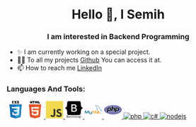 <h1 align="center">Hello 👋, I Semih</h1>
<h3 align="center">I am interested in Backend Programming</h3>

- ✨ I am currently working on a special project.
- 👨‍💻 To all my projects [Github](https://www.github.com/semih816) You can access it at.
- 📫 How to reach me [LinkedIn](https://www.linkedin.com/in/semih-karada%C4%9F-777191235)



<h3 align="left">Languages And Tools:</h3>
<p align="left">
 <a href="https://www.w3schools.com/css/" target="_blank">
 <img src="https://raw.githubusercontent.com/devicons/devicon/master/icons/css3/css3-original-wordmark.svg" alt="css3" width="40" height="40"/></a> 
 <a <a href="https://www.w3.org/html/" target="_blank"> <img src="https://raw.githubusercontent.com/devicons/devicon/master/icons/html5/html5-original-wordmark.svg" alt="html5" width="40" height="40"/> </a> <a href="https://developer.mozilla.org/en-US/docs/Web/JavaScript" target="_blank"> <img src="https://raw.githubusercontent.com/devicons/devicon/master/icons/javascript/javascript-original.svg" alt="javascript" width="40" height="40"/> </a>
 <a href="https://getbootstrap.com" target="_blank"> <img src="https://raw.githubusercontent.com/devicons/devicon/master/icons/bootstrap/bootstrap-plain-wordmark.svg" alt="bootstrap" width="40" height="40"/> </a>
 <a> <a href="https://www.mysql.com/" target="_blank"> <img src="https://raw.githubusercontent.com/devicons/devicon/master/icons/mysql/mysql-original-wordmark.svg" alt="mysql" width="40" height="40"/> </a>  <a href="https://www.php.net" target="_blank"> <img src="https://raw.githubusercontent.com/devicons/devicon/master/icons/php/php-original.svg" alt="php" width="40" height="40"/> </a> 
 <a href="https://code.visualstudio.com" target="_blank"> <img src="https://upload.wikimedia.org/wikipedia/commons/thumb/9/9a/Visual_Studio_Code_1.35_icon.svg/2048px-Visual_Studio_Code_1.35_icon.svg.png" alt="php" width="40" height="40"/> </a> 
 <a href="https://learn.microsoft.com/en-us/dotnet/csharp/" target="_blank"> <img src="https://cdn.worldvectorlogo.com/logos/c--4.svg" alt="c#" width="40" height="40"/> </a> 
 <a href="https://nodejs.org/tr" target="_blank"> <img src="https://www.vectorlogo.zone/logos/nodejs/nodejs-icon.svg" alt="nodejs" width="40" height="40"/> </a>
<!--
<hr>
<p align="center">
<img src="https://github-readme-stats.vercel.app/api?username=ffatihkaradag&count_private=true&theme=dark&show_icons=true" alt="fatih's Stats">
<img src="https://github-readme-stats.vercel.app/api/top-langs/?username=ffatihkaradag&show_icons=true&count_private=true&theme=dark&hide=ruby,swift,objective-c&langs_count=5" alt="fatih's languages">
</p>

**ffthkrdg/ffthkrdg** is a ✨ _special_ ✨ repository because its `README.md` (this file) appears on your GitHub profile.
#### 🛠 Skills
- PHP ⭐️⭐️⭐️⭐️⭐️
- HTML / CSS / JQUERY ⭐️⭐️⭐️⭐️⭐️


Here are some ideas to get you started:

- 🔭 I’m currently working on ...
- 🌱 I’m currently learning ...
- 👯 I’m looking to collaborate on ...
- 🤔 I’m looking for help with ...
- 💬 Ask me about ...
- 📫 How to reach me: ...
- 😄 Pronouns: ...
- ⚡ Fun fact: ...
-->

